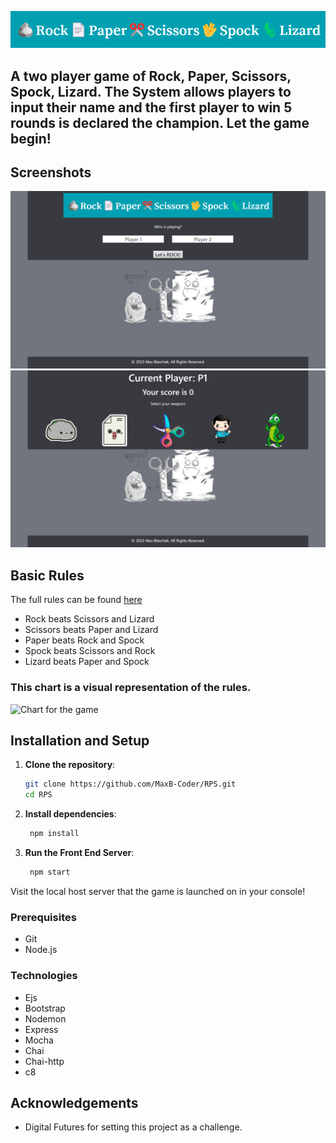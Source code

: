 ![Rock, Paper, Scissors, Spock, Lizard](./Documentation/RPS.png)

## A two player game of Rock, Paper, Scissors, Spock, Lizard. The System allows players to input their name and the first player to win 5 rounds is declared the champion. Let the game begin!

## Screenshots

![Home Screen](./Documentation/screenshots/homeScreen.png)
![Weapon Select Screen](./Documentation/screenshots/weaponSelect.png)

## Basic Rules

The full rules can be found [here](http://en.wikipedia.org/wiki/Rock-paper-scissors-lizard-Spock)

- Rock beats Scissors and Lizard
- Scissors beats Paper and Lizard
- Paper beats Rock and Spock
- Spock beats Scissors and Rock
- Lizard beats Paper and Spock

### This chart is a visual representation of the rules.

![Chart for the game](https://static.wikia.nocookie.net/bigbangtheory/images/7/7d/RPSLS.png/revision/latest?cb=20120822205915)

## Installation and Setup

1. **Clone the repository**:

   ```bash
   git clone https://github.com/MaxB-Coder/RPS.git
   cd RPS
   ```

2. **Install dependencies**:

   ```bash
    npm install
   ```

3. **Run the Front End Server**:

   ```bash
    npm start
   ```

Visit the local host server that the game is launched on in your console!

### Prerequisites

- Git
- Node.js

### Technologies

- Ejs
- Bootstrap
- Nodemon
- Express
- Mocha
- Chai
- Chai-http
- c8

## Acknowledgements

- Digital Futures for setting this project as a challenge.
